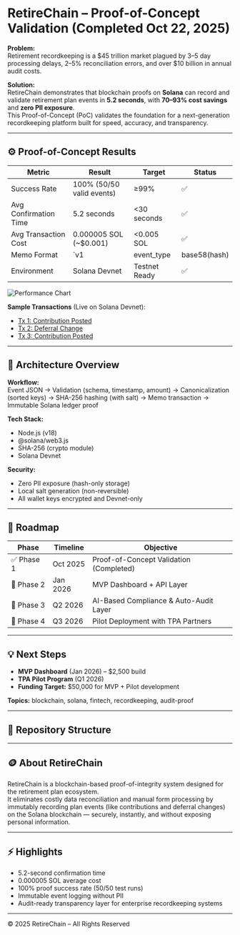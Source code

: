 # RetireChain – Proof-of-Concept Validation (Completed Oct 22, 2025)

**Problem:**  
Retirement recordkeeping is a $45 trillion market plagued by 3–5 day processing delays, 2–5% reconciliation errors, and over $10 billion in annual audit costs.

**Solution:**  
RetireChain demonstrates that blockchain proofs on **Solana** can record and validate retirement plan events in **5.2 seconds**, with **70–93% cost savings** and **zero PII exposure**.  
This Proof-of-Concept (PoC) validates the foundation for a next-generation recordkeeping platform built for speed, accuracy, and transparency.

---

## ⚙️ Proof-of-Concept Results

| Metric | Result | Target | Status |
|--------|---------|---------|--------|
| Success Rate | 100% (50/50 valid events) | ≥99% | ✅ |
| Avg Confirmation Time | 5.2 seconds | <30 seconds | ✅ |
| Avg Transaction Cost | 0.000005 SOL (~$0.001) | <0.005 SOL | ✅ |
| Memo Format | `v1|event_type|base58(hash)|unix_ts` | Standardized | ✅ |
| Environment | Solana Devnet | Testnet Ready | ✅ |

![Performance Chart](assets/performance-chart.png)

**Sample Transactions** (Live on Solana Devnet):
- [Tx 1: Contribution Posted](https://solscan.io/tx/3Lhfc2MqAW6EsX7CJDYxuUGHKo99VowLqWPNDHEUUT3nA7DA5sheyXpGr74uXMp2pqKKVF7jKasE13uS8fUuhxW?cluster=devnet)
- [Tx 2: Deferral Change](https://solscan.io/tx/3fveBGB1Gxt9KH23r9Fzn4bVmP6rnWWEYb2MuZZ2VSy8T9k1yXidAbxxQKoMUrU6X8rVxyB3XchQRCx6MtTPp1FZ?cluster=devnet)
- [Tx 3: Contribution Posted](https://solscan.io/tx/3Ycy7ngJa8RYw3NDuz1BRkS3kDWVNggTEHgNhW9uJaJcgmTm8wotSEkafW5qeYEwKNTt4DB39JUfyGB7jytMquhG?cluster=devnet)
---

## 🧩 Architecture Overview

**Workflow:**  
Event JSON → Validation (schema, timestamp, amount) → Canonicalization (sorted keys) → SHA-256 hashing (with salt) → Memo transaction → Immutable Solana ledger proof  

**Tech Stack:**  
- Node.js (v18)  
- @solana/web3.js  
- SHA-256 (crypto module)  
- Solana Devnet  

**Security:**  
- Zero PII exposure (hash-only storage)  
- Local salt generation (non-reversible)  
- All wallet keys encrypted and Devnet-only  

---

## 🧭 Roadmap

| Phase | Timeline | Objective |
|-------|-----------|-----------|
| ✅ Phase 1 | Oct 2025 | Proof-of-Concept Validation (Completed) |
| 🔄 Phase 2 | Jan 2026 | MVP Dashboard + API Layer |
| 🔁 Phase 3 | Q2 2026 | AI-Based Compliance & Auto-Audit Layer |
| 🚀 Phase 4 | Q3 2026 | Pilot Deployment with TPA Partners |

---

## 💡 Next Steps

- **MVP Dashboard** (Jan 2026) – $2,500 build  
- **TPA Pilot Program** (Q1 2026)  
- **Funding Target:** $50,000 for MVP + Pilot development 


**Topics:** blockchain, solana, fintech, recordkeeping, audit-proof  

---

## 📁 Repository Structure

---

## 🪙 About RetireChain
RetireChain is a blockchain-based proof-of-integrity system designed for the retirement plan ecosystem.  
It eliminates costly data reconciliation and manual form processing by immutably recording plan events (like contributions and deferral changes) on the Solana blockchain — securely, instantly, and without exposing personal information.

---

## ⚡ Highlights
- 5.2-second confirmation time  
- 0.000005 SOL average cost  
- 100% proof success rate (50/50 test runs)  
- Immutable event logging without PII  
- Audit-ready transparency layer for enterprise recordkeeping systems  

---

© 2025 RetireChain – All Rights Reserved
